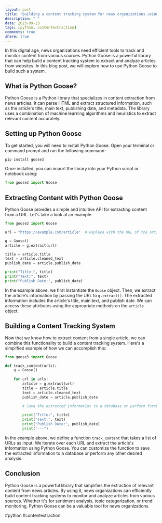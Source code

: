 ```yaml
---
layout: post
title: "Building a content tracking system for news organizations using Python Goose"
description: " "
date: 2023-09-23
tags: [python, contentextraction]
comments: true
share: true
---
```


In this digital age, news organizations need efficient tools to track and monitor content from various sources. Python Goose is a powerful library that can help build a content tracking system to extract and analyze articles from websites. In this blog post, we will explore how to use Python Goose to build such a system.

## What is Python Goose?

Python Goose is a Python library that specializes in content extraction from news articles. It can parse HTML and extract structured information, such as the article's title, main text, publishing date, and metadata. The library uses a combination of machine learning algorithms and heuristics to extract relevant content accurately.

## Setting up Python Goose

To get started, you will need to install Python Goose. Open your terminal or command prompt and run the following command:

```bash
pip install goose3
```

Once installed, you can import the library into your Python script or notebook using:

```python
from goose3 import Goose
```

## Extracting Content with Python Goose

Python Goose provides a simple and intuitive API for extracting content from a URL. Let's take a look at an example:

```python
from goose3 import Goose

url = "https://example.com/article"  # Replace with the URL of the article you want to extract

g = Goose()
article = g.extract(url)

title = article.title
text = article.cleaned_text
publish_date = article.publish_date

print("Title:", title)
print("Text:", text)
print("Publish Date:", publish_date)
```

In the example above, we first instantiate the `Goose` object. Then, we extract the article's information by passing the URL to `g.extract()`. The extracted information includes the article's title, main text, and publish date. We can access these attributes using the appropriate methods on the `article` object.

## Building a Content Tracking System

Now that we know how to extract content from a single article, we can combine this functionality to build a content tracking system. Here's a simplified example of how we can accomplish this:

```python
from goose3 import Goose

def track_content(urls):
    g = Goose()
    
    for url in urls:
        article = g.extract(url)
        title = article.title
        text = article.cleaned_text
        publish_date = article.publish_date

        # Save the extracted information to a database or perform further analysis
        
        print("Title:", title)
        print("Text:", text)
        print("Publish Date:", publish_date)
        print("---")
```

In the example above, we define a function `track_content` that takes a list of URLs as input. We iterate over each URL and extract the article's information using Python Goose. You can customize the function to save the extracted information to a database or perform any other desired analysis.

## Conclusion

Python Goose is a powerful library that simplifies the extraction of relevant content from news articles. By using it, news organizations can efficiently build content tracking systems to monitor and analyze articles from various sources. Whether it's for sentiment analysis, topic categorization, or trend monitoring, Python Goose can be a valuable tool for news organizations.

#python #contentextraction